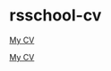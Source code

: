 # rsschool-cv
[My CV](https://aleksander-kulpin.github.io/rsschool-cv/cv)

[My CV](https://aleksander-kulpin.github.io/rsschool-cv/)

